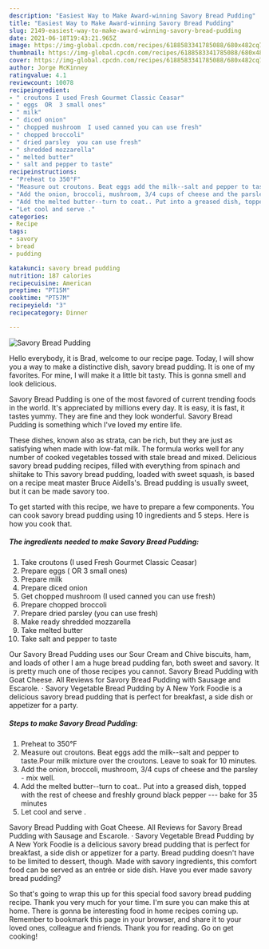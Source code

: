 ```yaml
---
description: "Easiest Way to Make Award-winning Savory Bread Pudding"
title: "Easiest Way to Make Award-winning Savory Bread Pudding"
slug: 2149-easiest-way-to-make-award-winning-savory-bread-pudding
date: 2021-06-18T19:43:21.965Z
image: https://img-global.cpcdn.com/recipes/6188583341785088/680x482cq70/savory-bread-pudding-recipe-main-photo.jpg
thumbnail: https://img-global.cpcdn.com/recipes/6188583341785088/680x482cq70/savory-bread-pudding-recipe-main-photo.jpg
cover: https://img-global.cpcdn.com/recipes/6188583341785088/680x482cq70/savory-bread-pudding-recipe-main-photo.jpg
author: Jorge McKinney
ratingvalue: 4.1
reviewcount: 10078
recipeingredient:
- " croutons I used Fresh Gourmet Classic Ceasar"
- " eggs  OR  3 small ones"
- " milk"
- " diced onion"
- " chopped mushroom  I used canned you can use fresh"
- " chopped broccoli"
- " dried parsley  you can use fresh"
- " shredded mozzarella"
- " melted butter"
- " salt and pepper to taste"
recipeinstructions:
- "Preheat to 350°F"
- "Measure out croutons. Beat eggs add the milk--salt and pepper to taste.Pour milk mixture over the croutons. Leave to soak for 10 minutes."
- "Add the onion, broccoli, mushroom, 3/4 cups of cheese and the parsley - mix well."
- "Add the melted butter--turn to coat.. Put into a greased dish, topped with the rest of cheese and freshly ground black pepper --- bake for 35 minutes"
- "Let cool and serve ."
categories:
- Recipe
tags:
- savory
- bread
- pudding

katakunci: savory bread pudding 
nutrition: 187 calories
recipecuisine: American
preptime: "PT15M"
cooktime: "PT57M"
recipeyield: "3"
recipecategory: Dinner

---
```



![Savory Bread Pudding](https://img-global.cpcdn.com/recipes/6188583341785088/680x482cq70/savory-bread-pudding-recipe-main-photo.jpg)

Hello everybody, it is Brad, welcome to our recipe page. Today, I will show you a way to make a distinctive dish, savory bread pudding. It is one of my favorites. For mine, I will make it a little bit tasty. This is gonna smell and look delicious.

Savory Bread Pudding is one of the most favored of current trending foods in the world. It's appreciated by millions every day. It is easy, it is fast, it tastes yummy. They are fine and they look wonderful. Savory Bread Pudding is something which I've loved my entire life.

These dishes, known also as strata, can be rich, but they are just as satisfying when made with low-fat milk. The formula works well for any number of cooked vegetables tossed with stale bread and mixed. Delicious savory bread pudding recipes, filled with everything from spinach and shiitake to This savory bread pudding, loaded with sweet squash, is based on a recipe meat master Bruce Aidells&#39;s. Bread pudding is usually sweet, but it can be made savory too.


To get started with this recipe, we have to prepare a few components. You can cook savory bread pudding using 10 ingredients and 5 steps. Here is how you cook that.

<!--inarticleads1-->

##### The ingredients needed to make Savory Bread Pudding:

1. Take  croutons (I used Fresh Gourmet Classic Ceasar)
1. Prepare  eggs ( OR  3 small ones)
1. Prepare  milk
1. Prepare  diced onion
1. Get  chopped mushroom  (I used canned you can use fresh)
1. Prepare  chopped broccoli
1. Prepare  dried parsley  (you can use fresh)
1. Make ready  shredded mozzarella
1. Take  melted butter
1. Take  salt and pepper to taste


Our Savory Bread Pudding uses our Sour Cream and Chive biscuits, ham, and loads of other I am a huge bread pudding fan, both sweet and savory. It is pretty much one of those recipes you cannot. Savory Bread Pudding with Goat Cheese. All Reviews for Savory Bread Pudding with Sausage and Escarole. · Savory Vegetable Bread Pudding by A New York Foodie is a delicious savory bread pudding that is perfect for breakfast, a side dish or appetizer for a party. 

<!--inarticleads2-->

##### Steps to make Savory Bread Pudding:

1. Preheat to 350°F
1. Measure out croutons. Beat eggs add the milk--salt and pepper to taste.Pour milk mixture over the croutons. Leave to soak for 10 minutes.
1. Add the onion, broccoli, mushroom, 3/4 cups of cheese and the parsley - mix well.
1. Add the melted butter--turn to coat.. Put into a greased dish, topped with the rest of cheese and freshly ground black pepper --- bake for 35 minutes
1. Let cool and serve .


Savory Bread Pudding with Goat Cheese. All Reviews for Savory Bread Pudding with Sausage and Escarole. · Savory Vegetable Bread Pudding by A New York Foodie is a delicious savory bread pudding that is perfect for breakfast, a side dish or appetizer for a party. Bread pudding doesn&#39;t have to be limited to dessert, though. Made with savory ingredients, this comfort food can be served as an entrée or side dish. Have you ever made savory bread pudding? 

So that's going to wrap this up for this special food savory bread pudding recipe. Thank you very much for your time. I'm sure you can make this at home. There is gonna be interesting food in home recipes coming up. Remember to bookmark this page in your browser, and share it to your loved ones, colleague and friends. Thank you for reading. Go on get cooking!

